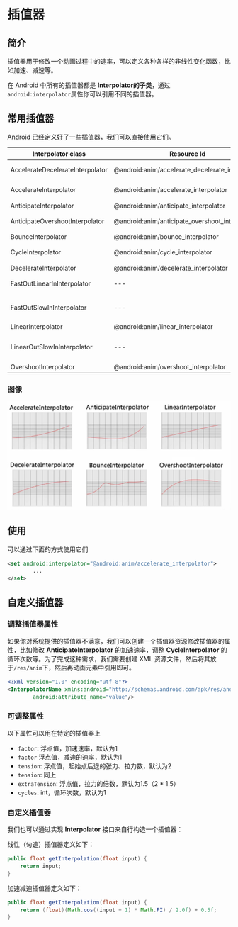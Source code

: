 # 插值器

## 简介

插值器用于修改一个动画过程中的速率，可以定义各种各样的非线性变化函数，比如加速、减速等。

在 Android 中所有的插值器都是 **Interpolator的子类**，通过`android:interpolator`属性你可以引用不同的插值器。

## 常用插值器

Android 已经定义好了一些插值器，我们可以直接使用它们。

| Interpolator class               | Resource Id                                      | 效果                                                         |
| -------------------------------- | ------------------------------------------------ | ------------------------------------------------------------ |
| AccelerateDecelerateInterpolator | @android:anim/accelerate_decelerate_interpolator | 在动画开始与介绍的地方速率改变比较慢，在中间的时候加速       |
| AccelerateInterpolator           | @android:anim/accelerate_interpolator            | 在动画开始的地方速率改变比较慢，然后开始加速                 |
| AnticipateInterpolator           | @android:anim/anticipate_interpolator            | 开始的时候向后然后向前甩                                     |
| AnticipateOvershootInterpolator  | @android:anim/anticipate_overshoot_interpolator  | 开始的时候向后然后向前甩一定值后返回最后的值                 |
| BounceInterpolator               | @android:anim/bounce_interpolator                | 动画结束的时候弹起                                           |
| CycleInterpolator                | @android:anim/cycle_interpolator                 | 动画循环播放特定的次数，速率改变沿着正弦曲线                 |
| DecelerateInterpolator           | @android:anim/decelerate_interpolator            | 在动画开始的地方快然后慢                                     |
| FastOutLinearInInterpolator      | ---                                              | 加速运动，但加速曲线和 AccelerateInterpolator 不同           |
| FastOutSlowInInterpolator        | ---                                              | 先加速后减速，但前期加速度较 AccelerateDecelerateInterpolator 更大 |
| LinearInterpolator               | @android:anim/linear_interpolator                | 以常量速率改变                                               |
| LinearOutSlowInInterpolator      | ---                                              | 减速，相比 DecelerateInterpolator 前期速度更快               |
| OvershootInterpolator            | @android:anim/overshoot_interpolator             | 向前甩一定值后再回到原来位置                                 |

### 图像

![interpolator](../../../attachments/Android/动画/005-interpolator.png)

## 使用

可以通过下面的方式使用它们

```xml
<set android:interpolator="@android:anim/accelerate_interpolator">
        ...
</set>
```

## 自定义插值器

### 调整插值器属性

如果你对系统提供的插值器不满意，我们可以创建一个插值器资源修改插值器的属性，比如修改 **AnticipateInterpolator** 的加速速率，调整 **CycleInterpolator** 的循环次数等。为了完成这种需求，我们需要创建 XML 资源文件，然后将其放于`/res/anim`下，然后再动画元素中引用即可。

```xml
<?xml version="1.0" encoding="utf-8"?>
<InterpolatorName xmlns:android="http://schemas.android.com/apk/res/android"
        android:attribute_name="value"/>
```

### 可调整属性

以下属性可以用在特定的插值器上

* `factor`: 浮点值，加速速率，默认为1
* `factor` 浮点值，减速的速率，默认为1
* `tension`: 浮点值，起始点后退的张力、拉力数，默认为2
* `tension`: 同上
* `extraTension`: 浮点值，拉力的倍数，默认为1.5（2 * 1.5）
* `cycles`: int，循环次数，默认为1

### 自定义插值器

我们也可以通过实现 **Interpolator** 接口来自行构造一个插值器：

线性（匀速）插值器定义如下：

```java
public float getInterpolation(float input) {
    return input;  
}
```

加速减速插值器定义如下：

```java
public float getInterpolation(float input) {
    return (float)(Math.cos((input + 1) * Math.PI) / 2.0f) + 0.5f;  
}
```
